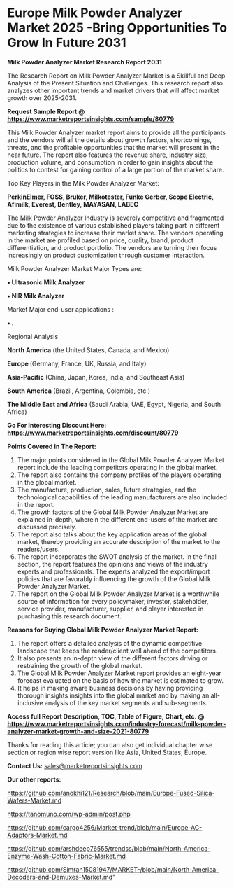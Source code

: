 # Europe Milk Powder Analyzer Market 2025 -Bring Opportunities To Grow In Future 2031

<strong>Milk Powder Analyzer Market Research Report 2031</strong>

The Research Report on Milk Powder Analyzer Market is a Skillful and Deep Analysis of the Present Situation and Challenges. This research report also analyzes other important trends and market drivers that will affect market growth over 2025-2031.

<strong>Request Sample Report @ <a href=https://www.marketreportsinsights.com/sample/80779>https://www.marketreportsinsights.com/sample/80779</a></strong>

This Milk Powder Analyzer market report aims to provide all the participants and the vendors will all the details about growth factors, shortcomings, threats, and the profitable opportunities that the market will present in the near future. The report also features the revenue share, industry size, production volume, and consumption in order to gain insights about the politics to contest for gaining control of a large portion of the market share.

Top Key Players in the Milk Powder Analyzer Market:

<strong>PerkinElmer, FOSS, Bruker, Milkotester, Funke Gerber, Scope Electric, Afimilk, Everest, Bentley, MAYASAN, LABEC</strong>

The Milk Powder Analyzer Industry is severely competitive and fragmented due to the existence of various established players taking part in different marketing strategies to increase their market share. The vendors operating in the market are profiled based on price, quality, brand, product differentiation, and product portfolio. The vendors are turning their focus increasingly on product customization through customer interaction.

Milk Powder Analyzer Market Major Types are:

<strong>• Ultrasonic Milk Analyzer

• NIR Milk Analyzer</strong>

Market Major end-user applications :

<strong>• .</strong>

Regional Analysis

</u><strong><b>North America</b></strong> (the United States, Canada, and Mexico)

<strong><b>Europe </b></strong>(Germany, France, UK, Russia, and Italy)

<strong><b>Asia-Pacific</b></strong> (China, Japan, Korea, India, and Southeast Asia)

<strong><b>South America</b></strong> (Brazil, Argentina, Colombia, etc.)

<strong><b>The Middle East and Africa</b></strong> (Saudi Arabia, UAE, Egypt, Nigeria, and South Africa)

<strong>Go For Interesting Discount Here: <a href=https://www.marketreportsinsights.com/discount/80779>https://www.marketreportsinsights.com/discount/80779</a></strong>

<strong>Points Covered in The Report:</strong>
<ol>
  <li>The major points considered in the Global Milk Powder Analyzer Market report include the leading competitors operating in the global market.</li>
  <li>The report also contains the company profiles of the players operating in the global market.</li>
  <li>The manufacture, production, sales, future strategies, and the technological capabilities of the leading manufacturers are also included in the report.</li>
  <li>The growth factors of the Global Milk Powder Analyzer Market are explained in-depth, wherein the different end-users of the market are discussed precisely.</li>
  <li>The report also talks about the key application areas of the global market, thereby providing an accurate description of the market to the readers/users.</li>
  <li>The report incorporates the SWOT analysis of the market. In the final section, the report features the opinions and views of the industry experts and professionals. The experts analyzed the export/import policies that are favorably influencing the growth of the Global Milk Powder Analyzer Market.</li>
  <li>The report on the Global Milk Powder Analyzer Market is a worthwhile source of information for every policymaker, investor, stakeholder, service provider, manufacturer, supplier, and player interested in purchasing this research document.</li>
</ol>
<strong>Reasons for Buying Global Milk Powder Analyzer Market Report:</strong>

<ol>
  <li>The report offers a detailed analysis of the dynamic competitive landscape that keeps the reader/client well ahead of the competitors.</li>
  <li>It also presents an in-depth view of the different factors driving or restraining the growth of the global market.</li>
  <li>The Global Milk Powder Analyzer Market report provides an eight-year forecast evaluated on the basis of how the market is estimated to grow.</li>
  <li>It helps in making aware business decisions by having providing thorough insights insights into the global market and by making an all-inclusive analysis of the key market segments and sub-segments.</li>
</ol>
<strong>Access full Report Description, TOC, Table of Figure, Chart, etc. @ <a href=https://www.marketreportsinsights.com/industry-forecast/milk-powder-analyzer-market-growth-and-size-2021-80779>https://www.marketreportsinsights.com/industry-forecast/milk-powder-analyzer-market-growth-and-size-2021-80779</a></strong>


Thanks for reading this article; you can also get individual chapter wise section or region wise report version like Asia, United States, Europe.

<strong>Contact Us:</strong>
sales@marketreportsinsights.com

<strong>Our other reports:</strong>

<a href=https://github.com/anokhi121/Research/blob/main/Europe-Fused-Silica-Wafers-Market.md>https://github.com/anokhi121/Research/blob/main/Europe-Fused-Silica-Wafers-Market.md</a>

<a href=https://tanomuno.com/wp-admin/post.php>https://tanomuno.com/wp-admin/post.php</a>

<a href=https://github.com/cargo4256/Market-trend/blob/main/Europe-AC-Adaptors-Market.md>https://github.com/cargo4256/Market-trend/blob/main/Europe-AC-Adaptors-Market.md</a>

<a href=https://github.com/arshdeep76555/trendss/blob/main/North-America-Enzyme-Wash-Cotton-Fabric-Market.md>https://github.com/arshdeep76555/trendss/blob/main/North-America-Enzyme-Wash-Cotton-Fabric-Market.md</a>

<a href=https://github.com/Simran15081947/MARKET-/blob/main/North-America-Decoders-and-Demuxes-Market.md>https://github.com/Simran15081947/MARKET-/blob/main/North-America-Decoders-and-Demuxes-Market.md</a>"
